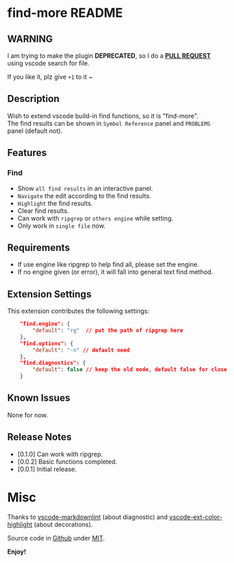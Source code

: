 # find-more README
## WARNING
I am trying to make the plugin **DEPRECATED**, so I do a [**PULL REQUEST**](https://github.com/Microsoft/vscode/pull/54038) using vscode search for file.

If you like it, plz give `+1` to it ~

## Description
Wish to extend vscode build-in find functions, so it is "find-more".  
The find results can be shown in `Symbol Reference` panel and `PROBLEMS` panel (default not).

## Features

### Find
- Show `all find results` in an interactive panel.
- `Navigate` the edit according to the find results.
- `Highlight` the find results.
- Clear find results.
- Can work with `ripgrep` or `others engine` while setting.
- Only work in `single file` now.

[\\]: # (\!\[feature X\]\(images/feature-x.png\))

## Requirements

* If use engine like ripgrep to help find all, please set the engine.
* If no engine given (or error), it will fall into general text find method.

## Extension Settings

This extension contributes the following settings:

```json
    "find.engine": {
        "default": "rg"  // put the path of ripgrep here
    },
    "find.options": {
        "default": "-n" // default need
    },
    "find.diagnostics": {
        "default": false // keep the old mode, default false for close
    }
```

## Known Issues
None for now.

## Release Notes
* [0.1.0] Can work with ripgrep.
* [0.0.2] Basic functions completed.
* [0.0.1] Initial release.

# Misc
Thanks to 
[vscode-markdownlint](https://github.com/DavidAnson/vscode-markdownlint) (about diagnostic)
and 
[vscode-ext-color-highlight](https://github.com/sergiirocks/vscode-ext-color-highlight) (about decorations).

Source code in [Github](https://github.com/FengYouzheng/vscode-find-more.git) under [MIT](https://mit-license.org/).

**Enjoy!**